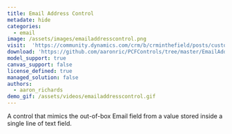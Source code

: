 ```yaml
---
title: Email Address Control
metadate: hide
categories:
  - email
image: /assets/images/emailaddresscontrol.png
visit:  'https://community.dynamics.com/crm/b/crminthefield/posts/custom-email-address-pcf-control-for-model-drive-apps'
download: 'https://github.com/aaronric/PCFControls/tree/master/EmailAddressControl'
model_support: true
canvas_support: false
license_defined: true
managed_solution: false
authors:
  - aaron_richards
demo_gif: /assets/videos/emailaddresscontrol.gif
---
```

A control that mimics the out-of-box Email field from a value stored inside a single line of text field.
